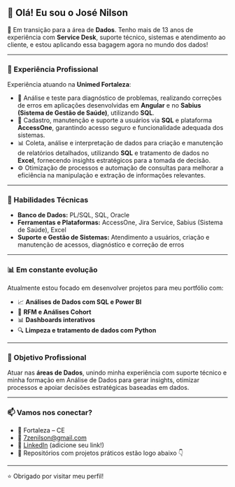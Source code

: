 ## 👋 Olá! Eu sou o José Nilson

🎯 Em transição para a área de **Dados**. Tenho mais de 13 anos de experiência com **Service Desk**, suporte técnico, sistemas e atendimento ao cliente, e estou aplicando essa bagagem agora no mundo dos dados!

---

### 💼 Experiência Profissional
Experiência atuando na **Unimed Fortaleza**:

- 🔧 Análise e teste para diagnóstico de problemas, realizando correções de erros em aplicações desenvolvidas em **Angular** e no **Sabius (Sistema de Gestão de Saúde)**, utilizando **SQL**.
- 👥 Cadastro, manutenção e suporte a usuários via **SQL** e plataforma **AccessOne**, garantindo acesso seguro e funcionalidade adequada dos sistemas.
- 📊 Coleta, análise e interpretação de dados para criação e manutenção de relatórios detalhados, utilizando **SQL** e tratamento de dados no **Excel**, fornecendo insights estratégicos para a tomada de decisão.
- ⚙️ Otimização de processos e automação de consultas para melhorar a eficiência na manipulação e extração de informações relevantes.

---

### 🧠 Habilidades Técnicas
- **Banco de Dados:** PL/SQL, SQL, Oracle  
- **Ferramentas e Plataformas:** AccessOne, Jira Service, Sabius (Sistema de Saúde), Excel  
- **Suporte e Gestão de Sistemas:** Atendimento a usuários, criação e manutenção de acessos, diagnóstico e correção de erros  

---

### 📊 Em constante evolução
Atualmente estou focado em desenvolver projetos para meu portfólio com:
- 📈 **Análises de Dados com SQL e Power BI**
- 🧪 **RFM e Análises Cohort**
- 📊 **Dashboards interativos**
- 🔍 **Limpeza e tratamento de dados com Python**

---

### 🚀 Objetivo Profissional
Atuar nas **áreas de Dados**, unindo minha experiência com suporte técnico e minha formação em Análise de Dados para gerar insights, otimizar processos e apoiar decisões estratégicas baseadas em dados.

---

### 📫 Vamos nos conectar?
- 📍 Fortaleza – CE  
- 📧 7zenilson@gmail.com  
- 💼 [LinkedIn](www.linkedin.com/in/jose-nilson-8b87a387) (adicione seu link!)  
- 📁 Repositórios com projetos práticos estão logo abaixo 👇

---

⭐ Obrigado por visitar meu perfil!
